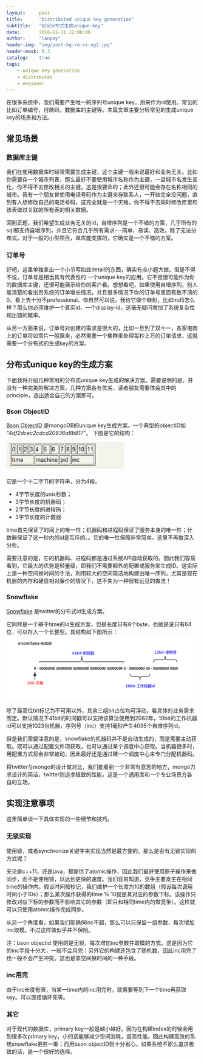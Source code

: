 ```yaml
---
layout:     post
title:      "Distributed unique key generation"
subtitle:   "如何分布式生成unique-key"
date:       2016-11-11 12:00:00
author:     "lanpay"
header-img: "img/post-bg-re-vs-ng2.jpg"
header-mask: 0.3
catalog:    true
tags:
    - unique key generation
    - distributed
    - engineer
---
```


在很多系统中，我们需要产生唯一的序列号unique key，用来作为id使用。常见的比如订单编号，付款码，数据库的主键等。本篇文章主要分析常见的生成unique key的场景和方法。


## 常见场景

### 数据库主键

我们在使用数据库时经常需要生成主键，这个主键一般来说最好和业务无关。比如你需要存一个城市列表，那么最好不要使用城市名称作为主键，一旦城市名发生变化，你不得不去修改相关的主键，这是很要命的；此外还很可能会存在名称相同的城市。我有一个朋友曾使用电话号码作为主键来存联系人，一开始完全没问题，直到有人想修改自己的电话号码，这完全就是一个灾难，你不得不去同时修改库里和该表做过关联的所有表的相关数据。

回到正题，我们希望生成业务无关的id，自增序列是一个不错的方案，几乎所有的sql都支持自增序列，并且它符合几乎所有需求---简单、易读、高效，除了无法分布式。对于一般的小型项目，单库能支撑的，它确实是一个不错的方案。

### 订单号

好吧，这里单独拿出一个小节写如此detail的东西，确实有点小题大做。但是不得不说，订单号是相当具有代表性的
一个unique key的应用。它不但很可能作为你的数据库主键，还很可能展示给你的客户看。想想看吧，如果使用自增序列，别人能清楚的看出贵系统的订单增长情况，并且很多情况下你的订单号里面有数不清的0，看上去十分不professional。你自然可以说，我给它做个映射，比如md5怎么样？那么你必须维护一个真实id，一个display-id，这毫无疑问增加了系统复杂性和出错的概率。

从另一方面来说，订单号对创建的需求是很大的，比如一旦到了双十一，各家电商上的订单将如雪片一般飘来，必然需要一个集群来处理每秒上万的订单请求，这就需要一个分布式的生成key的方案。


## 分布式unique key的生成方案

下面我将介绍几种常用的分布式unique key生成的解决方案。需要说明的是，并没有一种完美的解决方案，几种方案各有优劣，读者朋友需要体会其中的principle，选出适合自己的方案即可。


### Bson ObjectID

[Bson ObjectID](https://docs.mongodb.com/manual/reference/method/ObjectId/) 是mongoDB的unique key生成方案。一个典型的objectID如 *“4df2dcec2cdcd20936a8b817”*。 下图是它的结构：

![Bson-ObjectID](/img/in-post/bson-objectID.jpg)

它是一个十二字节的字符串，分为4段。
- 4字节长度的unix秒数；
- 3字节长度的机器码；
- 2字节长度的进程码；
- 3字节长度的计数器

time首先保证了时间上的唯一性；机器码和进程码保证了服务本身的唯一性；计数器保证了这一秒内的id是互斥的。。它的唯一性保障非常简单，这里不再做深入分析。

需要注意的是，它的机器码、进程码都是通过系统API自动获取的。因此我们容易看到，它最大的优势是轻量级，即我们不需要额外的配置或服务来生成ID。这实际上是一种空间换时间的手法，利用较大的空间简洁地构建出唯一序列。尤其是现在机器的内存和硬盘相对廉价的情况下，这不失为一种很有远见的做法！


### Snowflake

[Snowflake](https://github.com/twitter/snowflake) 是twitter的分布式id生成方案。

它同样是一个基于time的id生成方案，但是长度只有8个byte，也就是说只有64位，可以存入一个长整型。其结构如下图所示：
![snowflake](/img/in-post/snowflake-64bit.jpg)

除了最高位bit标记为不可用以外，其余三组bit占位均可浮动，看具体的业务需求而定。默认情况下41bit的时间戳可以支持该算法使用到2082年，10bit的工作机器id可以支持1023台机器，序列号（inc）支持1毫秒产生4095个自增序列id。

但是我们需要注意的是，snowflake的机器码并不是自动生成的，而是需要主动获取。既可以通过配置文件项获取，也可以通过某个调度中心获取。当机器很多时，用配置方式将会非常被动，因此最好还是通过建一个调度中心来专门分配机器码。

将twitter与mongo的设计做对比，我们能看到一个非常有意思的地方，mongo力求设计的简洁，twitter则追求极致的性能，这是一个通用库和一个专业场景方各自的立场。

## 实现注意事项

这里简单谈一下具体实现的一些细节和技巧。

### 无锁实现

使用锁，或者synchronize关键字来实现当然是最方便的。那么是否有无锁实现的方式呢？

无论是c++11，还是java，都提供了atomic操作，因此我们最好使用原子操作来做同步，而不是使用锁，以达到更快的速度。我们容易知道，竞争主要发生在相同time的操作内。假设时间按秒记，我们维护一个长度为10的数组（假设每次调用时间小于10s）；那么某次操作获得的time % 10就是其对应的参数下标。该操作只修改对应下标的参数而不影响其它的参数（即只和相同time内的做竞争）。这样就可以只使用atomic操作完成同步。

从另一个角度看，如果我们能确保inc不超，那么可以只保留一组参数，每次增加inc取模。不过这样做似乎并不保险。

注：bson objectid 使用的是无锁，每次增加inc参数并取模的方式。这是因为它的inc字段十分大，一般不会用完；另外它的构建还包含了随机数，因此inc用完了也一般不会产生冲突。这也是拿空间换时间的一种手段。

### inc用完

由于inc长度有限，当某一time内的inc用完时，就需要等到下一个time再获取key。可以直接循环死等。

### 其它

对于现代的数据库，primary key一般是越小越好。因为在构建index的时候会用到很多次primary key，小的话能够减少空间消耗，提高性能。因此构建高效的系统snowflake更胜一筹；而用bson objectID则十分省心，如果系统不那么追求极致的话，是一个很好的选择。

